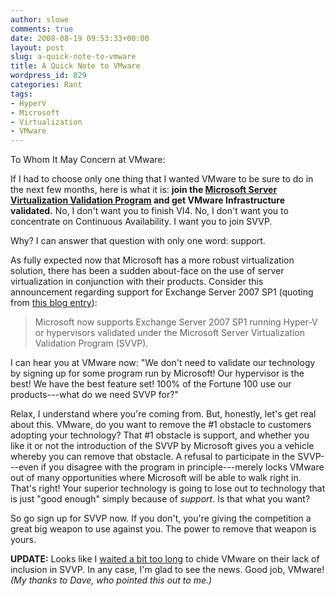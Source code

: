 ```yaml
---
author: slowe
comments: true
date: 2008-08-19 09:53:33+00:00
layout: post
slug: a-quick-note-to-vmware
title: A Quick Note to VMware
wordpress_id: 829
categories: Rant
tags:
- HyperV
- Microsoft
- Virtualization
- VMware
---
```


To Whom It May Concern at VMware:

If I had to choose only one thing that I wanted VMware to be sure to do in the next few months, here is what it is: **join the [Microsoft Server Virtualization Validation Program](http://www.windowsservercatalog.com/svvp) and get VMware Infrastructure validated.** No, I don't want you to finish VI4. No, I don't want you to concentrate on Continuous Availability. I want you to join SVVP.

Why? I can answer that question with only one word: support.

As fully expected now that Microsoft has a more robust virtualization solution, there has been a sudden about-face on the use of server virtualization in conjunction with their products. Consider this announcement regarding support for Exchange Server 2007 SP1 (quoting from [this blog entry](http://msexchangeteam.com/archive/2008/08/19/449621.aspx)):

>Microsoft now supports Exchange Server 2007 SP1 running Hyper-V or hypervisors validated under the Microsoft Server Virtualization Validation Program (SVVP).

I can hear you at VMware now: "We don't need to validate our technology by signing up for some program run by Microsoft! Our hypervisor is the best! We have the best feature set! 100% of the Fortune 100 use our products---what do we need SVVP for?"

Relax, I understand where you're coming from. But, honestly, let's get real about this. VMware, do you want to remove the #1 obstacle to customers adopting your technology? That #1 obstacle is support, and whether you like it or not the introduction of the SVVP by Microsoft gives you a vehicle whereby you can remove that obstacle. A refusal to participate in the SVVP---even if you disagree with the program in principle---merely locks VMware out of many opportunities where Microsoft will be able to walk right in. That's right! Your superior technology is going to lose out to technology that is just "good enough" simply because of _support_. Is that what you want?

So go sign up for SVVP now. If you don't, you're giving the competition a great big weapon to use against you. The power to remove that weapon is yours.

**UPDATE:** Looks like I [waited a bit too long](http://www.chriswolf.com/?p=183) to chide VMware on their lack of inclusion in SVVP. In any case, I'm glad to see the news. Good job, VMware! _(My thanks to Dave, who pointed this out to me.)_
